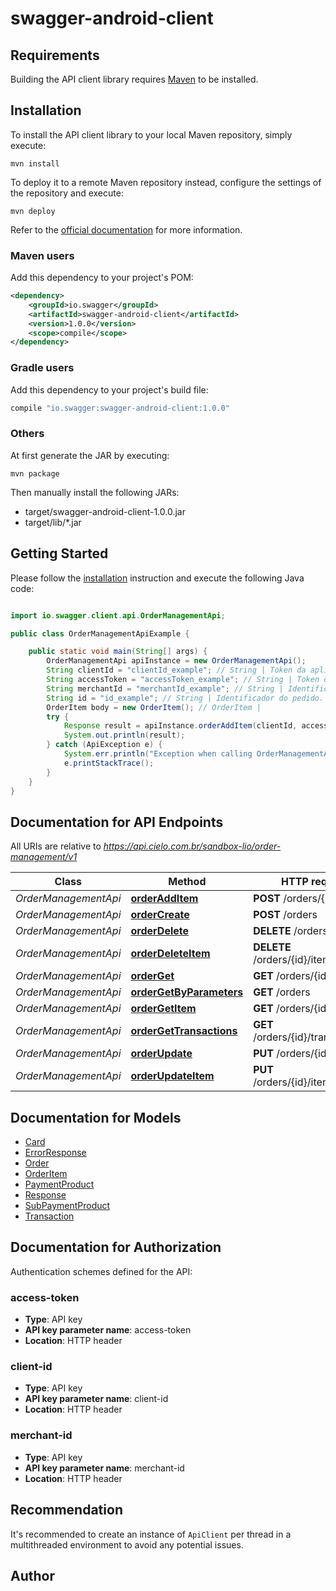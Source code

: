 # swagger-android-client

## Requirements

Building the API client library requires [Maven](https://maven.apache.org/) to be installed.

## Installation

To install the API client library to your local Maven repository, simply execute:

```shell
mvn install
```

To deploy it to a remote Maven repository instead, configure the settings of the repository and execute:

```shell
mvn deploy
```

Refer to the [official documentation](https://maven.apache.org/plugins/maven-deploy-plugin/usage.html) for more information.

### Maven users

Add this dependency to your project's POM:

```xml
<dependency>
    <groupId>io.swagger</groupId>
    <artifactId>swagger-android-client</artifactId>
    <version>1.0.0</version>
    <scope>compile</scope>
</dependency>
```

### Gradle users

Add this dependency to your project's build file:

```groovy
compile "io.swagger:swagger-android-client:1.0.0"
```

### Others

At first generate the JAR by executing:

    mvn package

Then manually install the following JARs:

* target/swagger-android-client-1.0.0.jar
* target/lib/*.jar

## Getting Started

Please follow the [installation](#installation) instruction and execute the following Java code:

```java

import io.swagger.client.api.OrderManagementApi;

public class OrderManagementApiExample {

    public static void main(String[] args) {
        OrderManagementApi apiInstance = new OrderManagementApi();
        String clientId = "clientId_example"; // String | Token da aplicação (APP Token) gerado durante o processo de cadastro.
        String accessToken = "accessToken_example"; // String | Token de acesso (Access Token) gerado durante o processo de cadastro.
        String merchantId = "merchantId_example"; // String | Identificador do estabelecimento comercial gerado durante o processo de cadastro.
        String id = "id_example"; // String | Identificador do pedido.
        OrderItem body = new OrderItem(); // OrderItem | 
        try {
            Response result = apiInstance.orderAddItem(clientId, accessToken, merchantId, id, body);
            System.out.println(result);
        } catch (ApiException e) {
            System.err.println("Exception when calling OrderManagementApi#orderAddItem");
            e.printStackTrace();
        }
    }
}

```

## Documentation for API Endpoints

All URIs are relative to *https://api.cielo.com.br/sandbox-lio/order-management/v1*

Class | Method | HTTP request | Description
------------ | ------------- | ------------- | -------------
*OrderManagementApi* | [**orderAddItem**](docs/OrderManagementApi.md#orderAddItem) | **POST** /orders/{id}/items | 
*OrderManagementApi* | [**orderCreate**](docs/OrderManagementApi.md#orderCreate) | **POST** /orders | 
*OrderManagementApi* | [**orderDelete**](docs/OrderManagementApi.md#orderDelete) | **DELETE** /orders/{id} | 
*OrderManagementApi* | [**orderDeleteItem**](docs/OrderManagementApi.md#orderDeleteItem) | **DELETE** /orders/{id}/items/{itemId} | 
*OrderManagementApi* | [**orderGet**](docs/OrderManagementApi.md#orderGet) | **GET** /orders/{id} | 
*OrderManagementApi* | [**orderGetByParameters**](docs/OrderManagementApi.md#orderGetByParameters) | **GET** /orders | 
*OrderManagementApi* | [**orderGetItem**](docs/OrderManagementApi.md#orderGetItem) | **GET** /orders/{id}/items | 
*OrderManagementApi* | [**orderGetTransactions**](docs/OrderManagementApi.md#orderGetTransactions) | **GET** /orders/{id}/transactions | 
*OrderManagementApi* | [**orderUpdate**](docs/OrderManagementApi.md#orderUpdate) | **PUT** /orders/{id} | 
*OrderManagementApi* | [**orderUpdateItem**](docs/OrderManagementApi.md#orderUpdateItem) | **PUT** /orders/{id}/items/{itemId} | 


## Documentation for Models

 - [Card](docs/Card.md)
 - [ErrorResponse](docs/ErrorResponse.md)
 - [Order](docs/Order.md)
 - [OrderItem](docs/OrderItem.md)
 - [PaymentProduct](docs/PaymentProduct.md)
 - [Response](docs/Response.md)
 - [SubPaymentProduct](docs/SubPaymentProduct.md)
 - [Transaction](docs/Transaction.md)


## Documentation for Authorization

Authentication schemes defined for the API:
### access-token

- **Type**: API key
- **API key parameter name**: access-token
- **Location**: HTTP header

### client-id

- **Type**: API key
- **API key parameter name**: client-id
- **Location**: HTTP header

### merchant-id

- **Type**: API key
- **API key parameter name**: merchant-id
- **Location**: HTTP header


## Recommendation

It's recommended to create an instance of `ApiClient` per thread in a multithreaded environment to avoid any potential issues.

## Author



